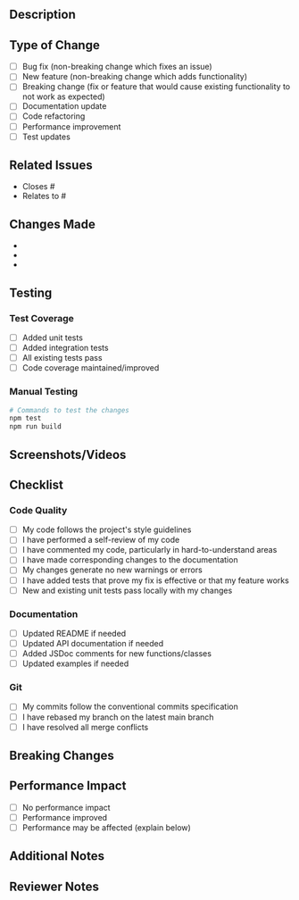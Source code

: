 ## Description

<!-- Provide a brief description of the changes in this PR -->

## Type of Change

<!-- Mark the relevant option with an 'x' -->

- [ ] Bug fix (non-breaking change which fixes an issue)
- [ ] New feature (non-breaking change which adds functionality)
- [ ] Breaking change (fix or feature that would cause existing functionality to not work as expected)
- [ ] Documentation update
- [ ] Code refactoring
- [ ] Performance improvement
- [ ] Test updates

## Related Issues

<!-- Link to related issues using #issue_number -->

- Closes #
- Relates to #

## Changes Made

<!-- List the main changes made in this PR -->

-
-
-

## Testing

<!-- Describe the tests you ran and how to reproduce them -->

### Test Coverage

- [ ] Added unit tests
- [ ] Added integration tests
- [ ] All existing tests pass
- [ ] Code coverage maintained/improved

### Manual Testing

```bash
# Commands to test the changes
npm test
npm run build
```

## Screenshots/Videos

<!-- If applicable, add screenshots or videos demonstrating the changes -->

## Checklist

<!-- Mark completed items with an 'x' -->

### Code Quality

- [ ] My code follows the project's style guidelines
- [ ] I have performed a self-review of my code
- [ ] I have commented my code, particularly in hard-to-understand areas
- [ ] I have made corresponding changes to the documentation
- [ ] My changes generate no new warnings or errors
- [ ] I have added tests that prove my fix is effective or that my feature works
- [ ] New and existing unit tests pass locally with my changes

### Documentation

- [ ] Updated README if needed
- [ ] Updated API documentation if needed
- [ ] Added JSDoc comments for new functions/classes
- [ ] Updated examples if needed

### Git

- [ ] My commits follow the conventional commits specification
- [ ] I have rebased my branch on the latest main branch
- [ ] I have resolved all merge conflicts

## Breaking Changes

<!-- If this PR introduces breaking changes, describe them here -->
<!-- Include migration guide if applicable -->

## Performance Impact

<!-- Describe any performance implications of these changes -->

- [ ] No performance impact
- [ ] Performance improved
- [ ] Performance may be affected (explain below)

## Additional Notes

<!-- Any additional information that reviewers should know -->

## Reviewer Notes

<!-- Optional: Add notes for reviewers on what to focus on -->
